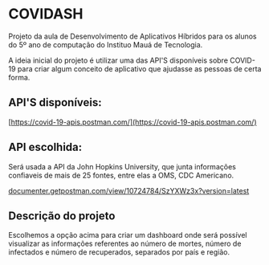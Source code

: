 # COVIDASH

Projeto da aula de Desenvolvimento de Aplicativos Híbridos para os alunos do 5º ano de computação do Instituo Mauá de Tecnologia.

A ideia inicial do projeto é utilizar uma das API'S disponíveis sobre COVID-19 para criar algum conceito de aplicativo que ajudasse as pessoas de certa forma. 

## API'S disponíveis:
[https://covid-19-apis.postman.com/](https://covid-19-apis.postman.com/)

## API escolhida:

Será usada a API da John Hopkins University, que junta informações confiaveis de mais de 25 fontes, entre elas a OMS, CDC Americano.

[documenter.getpostman.com/view/10724784/SzYXWz3x?version=latest](https://documenter.getpostman.com/view/10724784/SzYXWz3x?version=latest)

## Descrição do projeto

Escolhemos a opção acima para criar um dashboard onde será possível visualizar as informações referentes ao número de mortes, número de infectados e número de recuperados, separados por país e região.


